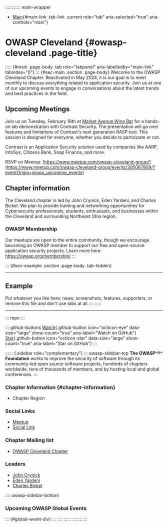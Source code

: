 :::::::::::: main-wrapper
- [Main](#div-main){#main-link .tab-link .current role="tab"
  aria-selected="true" aria-controls="main"}

# OWASP Cleveland {#owasp-cleveland .page-title}

::::: {#main .page-body .tab role="tabpanel" aria-labelledby="main-link" tabindex="0"}
::: {#sec-main .section .page-body}
Welcome to the OWASP Cleveland Chapter. Reactivated in May 2024, it is
our goal is to meet monthly to discuss everything related to application
security. Join us at one of our upcoming events to engage in
conversations about the latest trends and best practices in the field.

## Upcoming Meetings

Join us on Tuesday, February 18th at [Market Avenue Wine
Bar](https://marketavenuewinebar.com/) for a hands-on lab demonstration
with Contrast Security. The presentation will go over features and
limitations of Contrast's next generation RASP tool. This session is
designed for everyone, whether you decide to participate or not.

Contrast is an Application Security solution used by companies like
AARP, InfoSys, Citizens Bank, Snap Finance, and more.

RSVP on
Meetup: [https://www.meetup.com/owasp-cleveland-group/](https://www.meetup.com/owasp-cleveland-group/events/305067809/?eventOrigin=group_upcoming_events)

## Chapter information

The Cleveland chapter is led by John Crynick, Eden Yardeni, and Charles
Bickel. We plan to provide training and networking opportunities for
Cybersecurity professionals, students, enthusiasts, and businesses
within the Cleveland and surrounding Northeast Ohio region.

### OWASP Membership

Our meetups are open to the entire community, though we encourage
becoming an OWASP member to support our free and open-source application
security projects. Learn more here: <https://owasp.org/membership/>
:::

::: {#sec-example .section .page-body .tab-hidden}

------------------------------------------------------------------------

## Example

Put whatever you like here: news, screenshots, features, supporters, or
remove this file and don't use tabs at all.
:::
:::::

------------------------------------------------------------------------

::: repo
:::

::: github-buttons
[Watch](https://github.com/owasp/www-chapter-cleveland/subscription){.github-button
icon="octicon-eye" data-size="large" show-count="true"
aria-label="Watch on GitHub"}
[Star](https://github.com/owasp/www-chapter-cleveland){.github-button
icon="octicon-star" data-size="large" show-count="true"
aria-label="Star on GitHub"}
:::

:::::: {.sidebar role="complementary"}
::: owasp-sidebar-top
**The OWASP^®^ Foundation** works to improve the security of software
through its community-led open source software projects, hundreds of
chapters worldwide, tens of thousands of members, and by hosting local
and global conferences.
:::

### Chapter Information {#chapter-information}

- Chapter Region

### Social Links

- [Meetup](https://www.meetup.com/owasp-cleveland-group/)
- [Social
  Link](https://www.youtube.com/channel/UCbOuqKOuGOLLpENey0TTYqQ)

### Chapter Mailing list

- [OWASP Cleveland
  Chapter](https://owasp.org/cdn-cgi/l/email-protection#c3a0afa6b5a6afa2ada7eea0aba2b3b7a6b183acb4a2b0b3edacb1a4)

### Leaders

- [John
  Crynick](https://owasp.org/cdn-cgi/l/email-protection#5d37323533733e2f2433343e361d322a3c2e2d73322f3a)
- [Eden
  Yardeni](https://owasp.org/cdn-cgi/l/email-protection#1b7e7f7e7535627a697f7e75725b746c7a686b3574697c)
- [Charles
  Bickel](https://owasp.org/cdn-cgi/l/email-protection#34575c55465851471a565d575f5158745b435547441a5b4653)

:::: owasp-sidebar-bottom
### Upcoming OWASP Global Events

::: {#global-event-div}
:::
::::
::::::
::::::::::::
